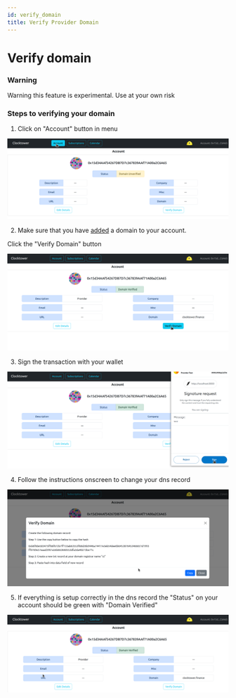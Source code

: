 ```yaml
---
id: verify_domain
title: Verify Provider Domain
---
```


# Verify domain

### Warning

Warning this feature is experimental. Use at your own risk

### Steps to verifying your domain

1. Click on "Account" button in menu

![Verify Domain 0](../../../assets/edit_account_1.png)

2. Make sure that you have [added](./add_details) a domain to your account. 

Click the "Verify Domain" button

![Verify Domain 1](../../../assets/verify_1.png)

3. Sign the transaction with your wallet

![Verify Domain 2](../../../assets/verify_2.png)

4. Follow the instructions onscreen to change your dns record 

![Verify Domain 3](../../../assets/verify_3.png)

5. If everything is setup correctly in the dns record the "Status" on your account should be green with "Domain Verified"

![Verify Domain 4](../../../assets/verify_4.png)